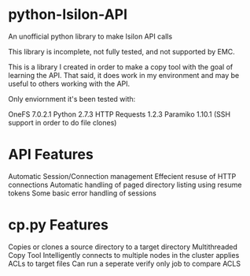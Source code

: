 python-Isilon-API
=================

An unofficial python library to make Isilon API calls

This library is incomplete, not fully tested, and not supported by EMC.

This is a library I created in order to make a copy tool with the goal 
of learning the API.  That said, it does work in my environment and
may be useful to others working with the API.

Only enviornment it's been tested with:

OneFS 7.0.2.1
Python 2.7.3
HTTP Requests 1.2.3
Paramiko 1.10.1 (SSH support in order to do file clones)

API Features
============
Automatic Session/Connection management
Effecient resuse of HTTP connections
Automatic handling of paged directory listing using resume tokens
Some basic error handling of sessions

cp.py Features
==============
Copies or clones a source directory to a target directory
Multithreaded Copy Tool
Intelligently connects to multiple nodes in the cluster
applies ACLs to target files
Can run a seperate verify only job to compare ACLS



    


    
    
    
    
